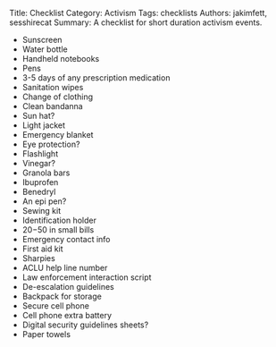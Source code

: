 Title: Checklist
Category: Activism
Tags: checklists
Authors: jakimfett, sesshirecat
Summary: A checklist for short duration activism events.

* Sunscreen
* Water bottle
* Handheld notebooks
* Pens
* 3-5 days of any prescription medication
* Sanitation wipes
* Change of clothing
* Clean bandanna
* Sun hat?
* Light jacket
* Emergency blanket
* Eye protection?
* Flashlight
* Vinegar?
* Granola bars
* Ibuprofen
* Benedryl
* An epi pen?
* Sewing kit
* Identification holder
* $20-$50 in small bills
* Emergency contact info
* First aid kit
* Sharpies
* ACLU help line number
* Law enforcement interaction script
* De-escalation guidelines
* Backpack for storage
* Secure cell phone
* Cell phone extra battery
* Digital security guidelines sheets?
* Paper towels
